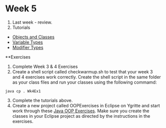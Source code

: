 # Week 5

1. Last week - review.
2. Tutorials
  * [Objects and Classes](http://www.tutorialspoint.com/java/java_object_classes.htm)
  * [Variable Types](http://www.tutorialspoint.com/java/java_variable_types.htm)
  * [Modifier Types](http://www.tutorialspoint.com/java/java_modifier_types.htm)

**Exercises

1. Complete Week 3 & 4 Exercises
2. Create a shell script called checkwarmup.sh to test that your week 3 and 4 exercises work correctly. Create the shell script in the same folder as your class files and run your classes using the following commamd:

`java cp . Wk4Ex1` 

3. Complete the tutorials above.
4. Create a new project called OOPExercises in Eclipse on Ygritte and start work through these [Java OOP Exercises](https://www3.ntu.edu.sg/home/ehchua/programming/java/J3f_OOPExercises.html). Make sure you create the classes in your Eclipse project as directed by the instructions in the exercises.
